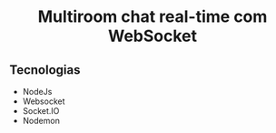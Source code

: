 <h1 align="center" >Multiroom chat real-time com WebSocket</h1>

  
## Tecnologias

<ul>
  <li> NodeJs </li>
  <li> Websocket </li>
  <li> Socket.IO </li>
  <li> Nodemon </li>
</ul>


